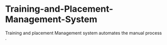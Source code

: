 # Training-and-Placement-Management-System
Training and placement Management system automates the manual process .
